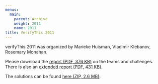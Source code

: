 ```yaml
---
menus: 
  main:
    parent: Archive
    weight: 2011
    name: 2011
title: VerifyThis 2011
---
```


verifyThis 2011 was organized by Marieke Huisman, Vladimir Klebanov, Rosemary Monahan.

Please download the [report (PDF, 376 KB)](report-cost-competition-2011.pdf) on the teams and challenges. There is also an [extended report (PDF, 431 KB)](costcomp2011-extended(1).pdf).

The solutions can be found [here (ZIP, 2.6 MB)](solutions2011.zip).
